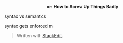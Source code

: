 <center><b>or: How to Screw Up Things Badly</b></center>

syntax vs semantics

syntax gets enforced m 

> Written with [StackEdit](https://stackedit.io/).
<!--stackedit_data:
eyJoaXN0b3J5IjpbLTE0Nzg5Nzc0NDYsMTc5NzIxNTMxNCw3Mz
A5OTgxMTZdfQ==
-->